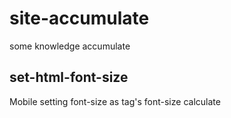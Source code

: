 # site-accumulate
some knowledge accumulate

## set-html-font-size
Mobile setting <html> font-size as tag's font-size calculate